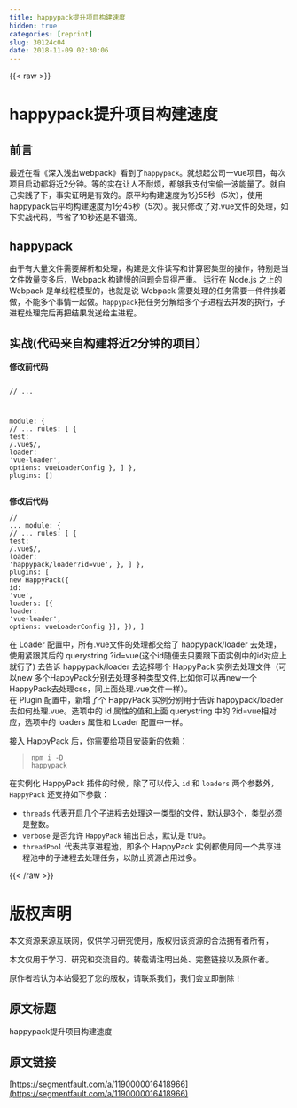 ```yaml
---
title: happypack提升项目构建速度
hidden: true
categories: [reprint]
slug: 30124c04
date: 2018-11-09 02:30:06
---
```


{{< raw >}}
<h1 id="articleHeader0">happypack&#x63D0;&#x5347;&#x9879;&#x76EE;&#x6784;&#x5EFA;&#x901F;&#x5EA6;</h1><h2 id="articleHeader1">&#x524D;&#x8A00;</h2><p>&#x6700;&#x8FD1;&#x5728;&#x770B;&#x300A;&#x6DF1;&#x5165;&#x6D45;&#x51FA;webpack&#x300B;&#x770B;&#x5230;&#x4E86;<code>happypack</code>&#x3002;&#x5C31;&#x60F3;&#x8D77;&#x516C;&#x53F8;&#x4E00;vue&#x9879;&#x76EE;&#xFF0C;&#x6BCF;&#x6B21;&#x9879;&#x76EE;&#x542F;&#x52A8;&#x90FD;&#x5C06;&#x8FD1;2&#x5206;&#x949F;&#x3002;&#x7B49;&#x7684;&#x5B9E;&#x5728;&#x8BA9;&#x4EBA;&#x4E0D;&#x8010;&#x70E6;&#xFF0C;&#x90FD;&#x591F;&#x6211;&#x652F;&#x4ED8;&#x5B9D;&#x5077;&#x4E00;&#x6CE2;&#x80FD;&#x91CF;&#x4E86;&#x3002;&#x5C31;&#x81EA;&#x5DF1;&#x5B9E;&#x8DF5;&#x4E86;&#x4E0B;&#xFF0C;&#x4E8B;&#x5B9E;&#x8BC1;&#x660E;&#x662F;&#x6709;&#x6548;&#x7684;&#x3002;&#x539F;&#x5E73;&#x5747;&#x6784;&#x5EFA;&#x901F;&#x5EA6;&#x4E3A;1&#x5206;55&#x79D2;&#xFF08;5&#x6B21;&#xFF09;&#xFF0C;&#x4F7F;&#x7528;happypack&#x540E;&#x5E73;&#x5747;&#x6784;&#x5EFA;&#x901F;&#x5EA6;&#x4E3A;1&#x5206;45&#x79D2;&#xFF08;5&#x6B21;&#xFF09;&#x3002;&#x6211;&#x53EA;&#x4FEE;&#x6539;&#x4E86;&#x5BF9;.vue&#x6587;&#x4EF6;&#x7684;&#x5904;&#x7406;&#xFF0C;&#x5982;&#x4E0B;&#x5B9E;&#x6218;&#x4EE3;&#x7801;&#xFF0C;&#x8282;&#x7701;&#x4E86;10&#x79D2;&#x8FD8;&#x662F;&#x4E0D;&#x9519;&#x6EF4;&#x3002;</p><h2 id="articleHeader2">happypack</h2><p>&#x7531;&#x4E8E;&#x6709;&#x5927;&#x91CF;&#x6587;&#x4EF6;&#x9700;&#x8981;&#x89E3;&#x6790;&#x548C;&#x5904;&#x7406;&#xFF0C;&#x6784;&#x5EFA;&#x662F;&#x6587;&#x4EF6;&#x8BFB;&#x5199;&#x548C;&#x8BA1;&#x7B97;&#x5BC6;&#x96C6;&#x578B;&#x7684;&#x64CD;&#x4F5C;&#xFF0C;&#x7279;&#x522B;&#x662F;&#x5F53;&#x6587;&#x4EF6;&#x6570;&#x91CF;&#x53D8;&#x591A;&#x540E;&#xFF0C;Webpack &#x6784;&#x5EFA;&#x6162;&#x7684;&#x95EE;&#x9898;&#x4F1A;&#x663E;&#x5F97;&#x4E25;&#x91CD;&#x3002; &#x8FD0;&#x884C;&#x5728; Node.js &#x4E4B;&#x4E0A;&#x7684; Webpack &#x662F;&#x5355;&#x7EBF;&#x7A0B;&#x6A21;&#x578B;&#x7684;&#xFF0C;&#x4E5F;&#x5C31;&#x662F;&#x8BF4; Webpack &#x9700;&#x8981;&#x5904;&#x7406;&#x7684;&#x4EFB;&#x52A1;&#x9700;&#x8981;&#x4E00;&#x4EF6;&#x4EF6;&#x6328;&#x7740;&#x505A;&#xFF0C;&#x4E0D;&#x80FD;&#x591A;&#x4E2A;&#x4E8B;&#x60C5;&#x4E00;&#x8D77;&#x505A;&#x3002;<code>happypack</code>&#x628A;&#x4EFB;&#x52A1;&#x5206;&#x89E3;&#x7ED9;&#x591A;&#x4E2A;&#x5B50;&#x8FDB;&#x7A0B;&#x53BB;&#x5E76;&#x53D1;&#x7684;&#x6267;&#x884C;&#xFF0C;&#x5B50;&#x8FDB;&#x7A0B;&#x5904;&#x7406;&#x5B8C;&#x540E;&#x518D;&#x628A;&#x7ED3;&#x679C;&#x53D1;&#x9001;&#x7ED9;&#x4E3B;&#x8FDB;&#x7A0B;&#x3002;</p><h2 id="articleHeader3">&#x5B9E;&#x6218;(&#x4EE3;&#x7801;&#x6765;&#x81EA;&#x6784;&#x5EFA;&#x5C06;&#x8FD1;2&#x5206;&#x949F;&#x7684;&#x9879;&#x76EE;&#xFF09;</h2><p><strong>&#x4FEE;&#x6539;&#x524D;&#x4EE3;&#x7801;</strong></p><div class="widget-codetool" style="display:none"><div class="widget-codetool--inner"><span class="selectCode code-tool" data-toggle="tooltip" data-placement="top" title="" data-original-title="&#x5168;&#x9009;"></span> <span type="button" class="copyCode code-tool" data-toggle="tooltip" data-placement="top" data-clipboard-text="
// ...

module: {
    // ...
  rules: [
    {
      test: /\.vue$/,
      loader: &apos;vue-loader&apos;,
      options: vueLoaderConfig
    },
  ]
},
plugins: []
" title="" data-original-title="&#x590D;&#x5236;"></span> <span type="button" class="saveToNote code-tool" data-toggle="tooltip" data-placement="top" title="" data-original-title="&#x653E;&#x8FDB;&#x7B14;&#x8BB0;"></span></div></div><pre class="javascript hljs"><code class="javascript">
<span class="hljs-comment">// ...</span>

<span class="hljs-built_in">module</span>: {
    <span class="hljs-comment">// ...</span>
  rules: [
    {
      <span class="hljs-attr">test</span>: <span class="hljs-regexp">/\.vue$/</span>,
      <span class="hljs-attr">loader</span>: <span class="hljs-string">&apos;vue-loader&apos;</span>,
      <span class="hljs-attr">options</span>: vueLoaderConfig
    },
  ]
},
<span class="hljs-attr">plugins</span>: []
</code></pre><p><strong>&#x4FEE;&#x6539;&#x540E;&#x4EE3;&#x7801;</strong></p><div class="widget-codetool" style="display:none"><div class="widget-codetool--inner"><span class="selectCode code-tool" data-toggle="tooltip" data-placement="top" title="" data-original-title="&#x5168;&#x9009;"></span> <span type="button" class="copyCode code-tool" data-toggle="tooltip" data-placement="top" data-clipboard-text="// ...
module: {
// ...
  rules: [
    {
      test: /\.vue$/,
      loader: &apos;happypack/loader?id=vue&apos;,
    },
  ]
},
plugins: [
  new HappyPack({
    id: &apos;vue&apos;,
    loaders: [{
      loader: &apos;vue-loader&apos;,
      options: vueLoaderConfig
    }],
  }),
]
" title="" data-original-title="&#x590D;&#x5236;"></span> <span type="button" class="saveToNote code-tool" data-toggle="tooltip" data-placement="top" title="" data-original-title="&#x653E;&#x8FDB;&#x7B14;&#x8BB0;"></span></div></div><pre class="javascript hljs"><code class="javascript"><span class="hljs-comment">// ...</span>
<span class="hljs-built_in">module</span>: {
<span class="hljs-comment">// ...</span>
  rules: [
    {
      <span class="hljs-attr">test</span>: <span class="hljs-regexp">/\.vue$/</span>,
      <span class="hljs-attr">loader</span>: <span class="hljs-string">&apos;happypack/loader?id=vue&apos;</span>,
    },
  ]
},
<span class="hljs-attr">plugins</span>: [
  <span class="hljs-keyword">new</span> HappyPack({
    <span class="hljs-attr">id</span>: <span class="hljs-string">&apos;vue&apos;</span>,
    <span class="hljs-attr">loaders</span>: [{
      <span class="hljs-attr">loader</span>: <span class="hljs-string">&apos;vue-loader&apos;</span>,
      <span class="hljs-attr">options</span>: vueLoaderConfig
    }],
  }),
]
</code></pre><p>&#x5728; Loader &#x914D;&#x7F6E;&#x4E2D;&#xFF0C;&#x6240;&#x6709;.vue&#x6587;&#x4EF6;&#x7684;&#x5904;&#x7406;&#x90FD;&#x4EA4;&#x7ED9;&#x4E86; happypack/loader &#x53BB;&#x5904;&#x7406;&#xFF0C;&#x4F7F;&#x7528;&#x7D27;&#x8DDF;&#x5176;&#x540E;&#x7684; querystring ?id=vue(&#x8FD9;&#x4E2A;id&#x968F;&#x4FBF;&#x53BB;&#x53EA;&#x8981;&#x8DDF;&#x4E0B;&#x9762;&#x5B9E;&#x4F8B;&#x4E2D;&#x7684;id&#x5BF9;&#x5E94;&#x4E0A;&#x5C31;&#x884C;&#x4E86;) &#x53BB;&#x544A;&#x8BC9; happypack/loader &#x53BB;&#x9009;&#x62E9;&#x54EA;&#x4E2A; HappyPack &#x5B9E;&#x4F8B;&#x53BB;&#x5904;&#x7406;&#x6587;&#x4EF6;&#xFF08;&#x53EF;&#x4EE5;new &#x591A;&#x4E2A;HappyPack&#x5206;&#x522B;&#x53BB;&#x5904;&#x7406;&#x591A;&#x79CD;&#x7C7B;&#x578B;&#x6587;&#x4EF6;,&#x6BD4;&#x5982;&#x4F60;&#x53EF;&#x4EE5;&#x518D;new&#x4E00;&#x4E2A;HappyPack&#x53BB;&#x5904;&#x7406;css&#xFF0C;&#x540C;&#x4E0A;&#x9762;&#x5904;&#x7406;.vue&#x6587;&#x4EF6;&#x4E00;&#x6837;&#xFF09;&#x3002;<br>&#x5728; Plugin &#x914D;&#x7F6E;&#x4E2D;&#xFF0C;&#x65B0;&#x589E;&#x4E86;&#x4E2A; HappyPack &#x5B9E;&#x4F8B;&#x5206;&#x522B;&#x7528;&#x4E8E;&#x544A;&#x8BC9; happypack/loader &#x53BB;&#x5982;&#x4F55;&#x5904;&#x7406;.vue&#x3002;&#x9009;&#x9879;&#x4E2D;&#x7684; id &#x5C5E;&#x6027;&#x7684;&#x503C;&#x548C;&#x4E0A;&#x9762; querystring &#x4E2D;&#x7684; ?id=vue&#x76F8;&#x5BF9;&#x5E94;&#xFF0C;&#x9009;&#x9879;&#x4E2D;&#x7684; loaders &#x5C5E;&#x6027;&#x548C; Loader &#x914D;&#x7F6E;&#x4E2D;&#x4E00;&#x6837;&#x3002;</p><p>&#x63A5;&#x5165; HappyPack &#x540E;&#xFF0C;&#x4F60;&#x9700;&#x8981;&#x7ED9;&#x9879;&#x76EE;&#x5B89;&#x88C5;&#x65B0;&#x7684;&#x4F9D;&#x8D56;&#xFF1A;</p><blockquote><code>npm i -D happypack</code></blockquote><p>&#x5728;&#x5B9E;&#x4F8B;&#x5316; HappyPack &#x63D2;&#x4EF6;&#x7684;&#x65F6;&#x5019;&#xFF0C;&#x9664;&#x4E86;&#x53EF;&#x4EE5;&#x4F20;&#x5165; <code>id</code> &#x548C; <code>loaders</code> &#x4E24;&#x4E2A;&#x53C2;&#x6570;&#x5916;&#xFF0C;<code>HappyPack</code> &#x8FD8;&#x652F;&#x6301;&#x5982;&#x4E0B;&#x53C2;&#x6570;&#xFF1A;</p><ul><li><code>threads</code> &#x4EE3;&#x8868;&#x5F00;&#x542F;&#x51E0;&#x4E2A;&#x5B50;&#x8FDB;&#x7A0B;&#x53BB;&#x5904;&#x7406;&#x8FD9;&#x4E00;&#x7C7B;&#x578B;&#x7684;&#x6587;&#x4EF6;&#xFF0C;&#x9ED8;&#x8BA4;&#x662F;3&#x4E2A;&#xFF0C;&#x7C7B;&#x578B;&#x5FC5;&#x987B;&#x662F;&#x6574;&#x6570;&#x3002;</li><li><code>verbose</code> &#x662F;&#x5426;&#x5141;&#x8BB8; <code>HappyPack</code> &#x8F93;&#x51FA;&#x65E5;&#x5FD7;&#xFF0C;&#x9ED8;&#x8BA4;&#x662F; true&#x3002;</li><li><code>threadPool</code> &#x4EE3;&#x8868;&#x5171;&#x4EAB;&#x8FDB;&#x7A0B;&#x6C60;&#xFF0C;&#x5373;&#x591A;&#x4E2A; HappyPack &#x5B9E;&#x4F8B;&#x90FD;&#x4F7F;&#x7528;&#x540C;&#x4E00;&#x4E2A;&#x5171;&#x4EAB;&#x8FDB;&#x7A0B;&#x6C60;&#x4E2D;&#x7684;&#x5B50;&#x8FDB;&#x7A0B;&#x53BB;&#x5904;&#x7406;&#x4EFB;&#x52A1;&#xFF0C;&#x4EE5;&#x9632;&#x6B62;&#x8D44;&#x6E90;&#x5360;&#x7528;&#x8FC7;&#x591A;&#x3002;</li></ul>
{{< /raw >}}

# 版权声明
本文资源来源互联网，仅供学习研究使用，版权归该资源的合法拥有者所有，

本文仅用于学习、研究和交流目的。转载请注明出处、完整链接以及原作者。 

原作者若认为本站侵犯了您的版权，请联系我们，我们会立即删除！

## 原文标题
happypack提升项目构建速度

## 原文链接
[https://segmentfault.com/a/1190000016418966](https://segmentfault.com/a/1190000016418966)

